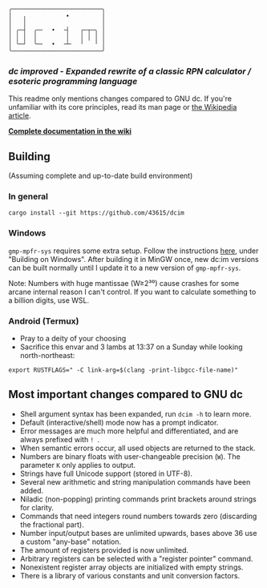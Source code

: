 ```
╭─────────────────────────╮
│   ╷           •         │
│   │                     │
│ ╭─┤  ╭─╴  •  ╶┤   ┌─┬─╮ │
│ │ │  │        │   │ │ │ │
│ ╰─┘  ╰─╴  •  ╶┴╴  ╵   ╵ │
╰─────────────────────────╯
```
### *dc improved - Expanded rewrite of a classic RPN calculator / esoteric programming language*

This readme only mentions changes compared to GNU dc. If you're unfamiliar with its core principles, read its man page or [the Wikipedia article](https://en.wikipedia.org/wiki/dc_(computer_program)).

[**Complete documentation in the wiki**](../../wiki)

## Building
(Assuming complete and up-to-date build environment)

### In general
```
cargo install --git https://github.com/43615/dcim
```

### Windows
`gmp-mpfr-sys` requires some extra setup. Follow the instructions [here](https://crates.io/crates/gmp-mpfr-sys), under "Building on Windows". After building it in MinGW once, new dc:im versions can be built normally until I update it to a new version of `gmp-mpfr-sys`.

Note: Numbers with huge mantissae (W≥2³⁰) cause crashes for some arcane internal reason I can't control. If you want to calculate something to a billion digits, use WSL.

### Android (Termux)
- Pray to a deity of your choosing
- Sacrifice this envar and 3 lambs at 13:37 on a Sunday while looking north-northeast:
```
export RUSTFLAGS=" -C link-arg=$(clang -print-libgcc-file-name)"
```

## Most important changes compared to GNU dc
- Shell argument syntax has been expanded, run `dcim -h` to learn more.
- Default (interactive/shell) mode now has a prompt indicator.
- Error messages are much more helpful and differentiated, and are always prefixed with `! `.
- When semantic errors occur, all used objects are returned to the stack.
- Numbers are binary floats with user-changeable precision (`W`). The parameter `K` only applies to output.
- Strings have full Unicode support (stored in UTF-8).
- Several new arithmetic and string manipulation commands have been added.
- Niladic (non-popping) printing commands print brackets around strings for clarity.
- Commands that need integers round numbers towards zero (discarding the fractional part).
- Number input/output bases are unlimited upwards, bases above 36 use a custom "any-base" notation.
- The amount of registers provided is now unlimited.
- Arbitrary registers can be selected with a "register pointer" command.
- Nonexistent register array objects are initialized with empty strings.
- There is a library of various constants and unit conversion factors.

